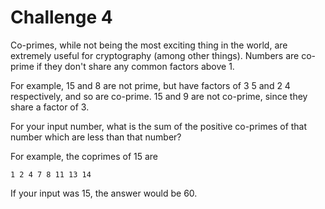# Challenge 4
Co-primes, while not being the most exciting thing in the world, are extremely useful for cryptography (among other things). Numbers are co-prime if they don't share any common factors above 1.  
  
For example, 15 and 8 are not prime, but have factors of 3 5 and 2 4 respectively, and so are co-prime. 15 and 9 are not co-prime, since they share a factor of 3.  
  
For your input number, what is the sum of the positive co-primes of that number which are less than that number?  
  
For example, the coprimes of 15 are  

    1 2 4 7 8 11 13 14

  
  
If your input was 15, the answer would be 60.  
  
